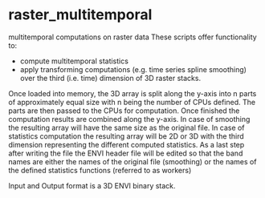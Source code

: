 # raster_multitemporal
multitemporal computations on raster data
These scripts offer functionality to:
* compute multitemporal statistics
* apply transforming computations (e.g. time series spline smoothing)
over the third (i.e. time) dimension of 3D raster stacks.

Once loaded into memory, the 3D array is split along the y-axis into n parts of approximately equal size with n being the number of CPUs defined.
The parts are then passed to the CPUs for computation. Once finished the computation results are combined along the y-axis.
In case of smoothing the resulting array will have the same size as the original file.
In case of statistics computation the resulting array will be 2D or 3D with the third dimension representing the different computed statistics.
As a last step after writing the file the ENVI header file will be edited so that the band names are either the names of the original file (smoothing) or the names of the defined statistics functions (referred to as workers)


Input and Output format is a 3D ENVI binary stack.